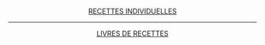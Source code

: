  <head>
        <base href="~/" />
    </head>
 
 
 <p align=center> <a href="/Fichiers_necessaires_au_fonctionnement_du_recueil/Recettes/recettes_individuelles.md">
 RECETTES INDIVIDUELLES
 </a> </p>

---

<p align=center> <a href="/Fichiers_necessaires_au_fonctionnement_du_recueil/Recettes/livre_de_recettes.md">
 LIVRES DE RECETTES
 </a> </p>